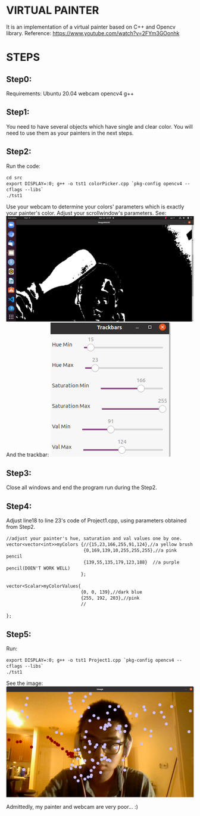 # VIRTUAL PAINTER #
It is an implementation of a virtual painter based on C++ and Opencv library.
Reference:
https://www.youtube.com/watch?v=2FYm3GOonhk

# STEPS #
## Step0: ##
Requirements:
Ubuntu 20.04
webcam
opencv4
g++

## Step1: ##
You need to have several objects which have single and clear color. You will need to
use them as your painters in the next steps.

## Step2: ##


Run the code: 
```
cd src
export DISPLAY=:0; g++ -o tst1 colorPicker.cpp `pkg-config opencv4 --cflags --libs`
./tst1
```
Use your webcam to determine your colors' parameters which is exactly your painter's color.
Adjust your scrollwindow's parameters.
See:
![mask](Image_mask.png)
And the trackbar:
![mask](trackbar.png)

## Step3: ##
Close all windows and end the program run during the Step2.

## Step4: ##
Adjust line18 to line 23's code of Project1.cpp, using parameters obtained from Step2.
```
//adjust your painter's hue, saturation and val values one by one.
vector<vector<int>>myColors {//{15,23,166,255,91,124},//a yellow brush
                             {0,169,139,10,255,255,255},//a pink pencil
                             {139,55,135,179,123,188}  //a purple pencil(DOEN'T WORK WELL)
                            };

vector<Scalar>myColorValues{
                            {0, 0, 139},//dark blue
                            {255, 192, 203},//pink 
                            //

};
```

## Step5: ##
Run:
```
export DISPLAY=:0; g++ -o tst1 Project1.cpp `pkg-config opencv4 --cflags --libs`
./tst1

```
See the image:
![painted_image](painted.png)

Admittedly, my painter and webcam are very poor... :)
